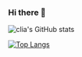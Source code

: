 ### Hi there 👋

<!--
**clia/clia** is a ✨ _special_ ✨ repository because its `README.md` (this file) appears on your GitHub profile.

Here are some ideas to get you started:

- 🔭 I’m currently working on ...
- 🌱 I’m currently learning ...
- 👯 I’m looking to collaborate on ...
- 🤔 I’m looking for help with ...
- 💬 Ask me about ...
- 📫 How to reach me: ...
- 😄 Pronouns: ...
- ⚡ Fun fact: ...
-->

![clia's GitHub stats](https://github-readme-stats.vercel.app/api?username=clia&show_icons=true)

[![Top Langs](https://github-readme-stats.vercel.app/api/top-langs/?username=clia&layout=compact)](https://github.com/anuraghazra/github-readme-stats)
